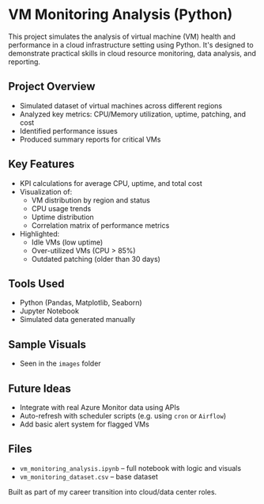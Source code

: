 # VM Monitoring Analysis (Python)

This project simulates the analysis of virtual machine (VM) health and performance in a cloud infrastructure setting using Python. 
It's designed to demonstrate practical skills in cloud resource monitoring, data analysis, and reporting.

## Project Overview

- Simulated dataset of virtual machines across different regions
- Analyzed key metrics: CPU/Memory utilization, uptime, patching, and cost
- Identified performance issues
- Produced summary reports for critical VMs

## Key Features

- KPI calculations for average CPU, uptime, and total cost
- Visualization of:
  - VM distribution by region and status
  - CPU usage trends
  - Uptime distribution
  - Correlation matrix of performance metrics
- Highlighted:
  - Idle VMs (low uptime)
  - Over-utilized VMs (CPU > 85%)
  - Outdated patching (older than 30 days)

## Tools Used

- Python (Pandas, Matplotlib, Seaborn)
- Jupyter Notebook
- Simulated data generated manually

## Sample Visuals
- Seen in the `images` folder

## Future Ideas

- Integrate with real Azure Monitor data using APIs
- Auto-refresh with scheduler scripts (e.g. using `cron` or `Airflow`)
- Add basic alert system for flagged VMs

## Files

- `vm_monitoring_analysis.ipynb` – full notebook with logic and visuals
- `vm_monitoring_dataset.csv` – base dataset

Built as part of my career transition into cloud/data center roles.
